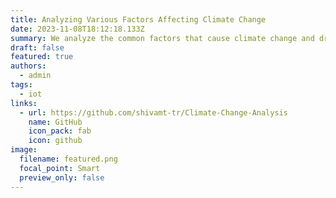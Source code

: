 ```yaml
---
title: Analyzing Various Factors Affecting Climate Change
date: 2023-11-08T18:12:18.133Z
summary: We analyze the common factors that cause climate change and draw useful inference from the data. The major factors include the emission of harmful geenhouse gases, rise in temperature of the earth’s surface, warming up of oceans, melting of glacier, rise in sea level, and how these factors lead to the increase in occurrence of climate anomalies and causes natural disasters.
draft: false
featured: true
authors:
  - admin
tags:
  - iot
links:
  - url: https://github.com/shivamt-tr/Climate-Change-Analysis
    name: GitHub
    icon_pack: fab
    icon: github
image:
  filename: featured.png
  focal_point: Smart
  preview_only: false
---
```

<!-- # Training Section

## Training model on YOLOV7 based Architecture

Browse to YOLO Folder: 

```shell
cd yolov7
```

Basic Training Command:

```python
python train.py --data 'data/custom.yaml' --weights 'yolov7-tiny.pt'
```

To train on the yolov7-tiny architecture \[Leaky ReLu] :

```python
 python train.py --weights yolov7-tiny.pt --data data/custom.yaml --cfg cfg/final/OG/yolov7-tiny.yaml --device 0 --epochs 200 --name yolov7-tiny-pipe --hyp data/hyp.scratch.tiny.yaml
```

To train on the yolov7-tiny architecture \[Parametric ReLu] :

```python
python train.py --weights yolov7-tiny.pt --data data/custom.yaml --cfg cfg/final/yolov7-tiny-PRelu.yaml --device 0 --epochs 200 --name yolov7-tiny-prelu-pipe --hyp data/hyp.scratch.tiny.yaml
```

To train on the yolov7 + ecanet architecture :

```python
python train.py --weights yolov7-tiny.pt --data data/custom.yaml --cfg cfg/final/yolov7-tiny-ecanet-NO-SPPCSPC.yaml --device 0 --epochs 200 --name yolov7-ecanet-pipe-NS --hyp data/hyp.scratch.tiny.yaml
```

To train on the yolov7 + hornet architecture :

```python
python train.py --weights yolov7-tiny.pt --data data/custom.yaml --cfg cfg/final/yolov7-tiny-hornet2b-pipe.yaml --device 0 --epochs 200 --name yolov7-hornet-pipe --hyp data/hyp.scratch.tiny.yaml
```

To train on the yolov7 + ecanet architecture :

```python
python train.py --weights yolov7-tiny.pt --data data/custom.yaml --cfg cfg/final/yolov7-tiny-ecanet-NO-SPPCSPC.yaml --device 1 --epochs 200 --name yolov7-ecanet-pipe --hyp data/hyp.scratch.p5.yaml
```

## Training model on YOLOV5 based Architecture

Browse to YOLO Folder: 

```shell
cd yolov5
```

To train on the yolov5s:

```python
python train.py --weights yolov5s.pt --data data/custom.yaml --name yolov5s-pipe
```

To train on the yolov5n:

```python
python train.py --weights yolov5n.pt --data data/custom.yaml --name yolov5n-pipe
```

## Troubleshooting Training

To resume training (on failure):

```python
python train.py --weights runs/train/exp14/last.pt --resume
```

# Testing Section

## Detecting model on YOLOV7 based Architecture

To detect on video (Source: VIDEO):

```python
python detect.py --weights '../finalruns/yolov7-nano-hornet-ecanet-pipe/weights/best.pt' --img-size 640 --source ../testdata/test.mp4
```

To detect on video (Source: WEBCAM):

```python
python detect.py --weights '../finalruns/yolov7-nano-hornet-ecanet-pipe/weights/best.pt' --img-size 640 --source 0
```

# Model Section

## Final Declared Models

FINAL NANO MODEL:

```bash
../finalruns/yolov7-nano-hornet-ecanet-pipe2-1MB/weights/best.pt
```

FINAL TINY MODEL:

```bash
../finalruns/yolov7-tiny-hornet-ecanet-pipe2/weights/best.pt
```

# Model Architecture

## Original YOLOV7 Architecture

![Org Architecture](https://github.com/atanuroy911/CS776-DLCV-Project-IITK/raw/main/git-assets/images/Picture%203.png "Model Architecture")

## Modded YOLOV7 Architecture

![Moded Architecture](https://github.com/atanuroy911/CS776-DLCV-Project-IITK/raw/main/git-assets/images/Picture%201.png "Model Architecture")

# Testing Architecture

![Testing Architecture](https://github.com/atanuroy911/CS776-DLCV-Project-IITK/raw/main/git-assets/images/Picture%202.png "Comparison Between activation function vs mAP@50")

# Model Results

## Modded YOLOV7 Architecture Comparison

![Comparison](https://github.com/atanuroy911/CS776-DLCV-Project-IITK/raw/main/git-assets/images/Picture%204.png "Model Comparison")

## Modded YOLOV7 Architectiure Inference Times on Raspberry Pi

![Results](https://github.com/atanuroy911/CS776-DLCV-Project-IITK/raw/main/git-assets/images/Picture%205.png "Model Results Inference")
 -->
